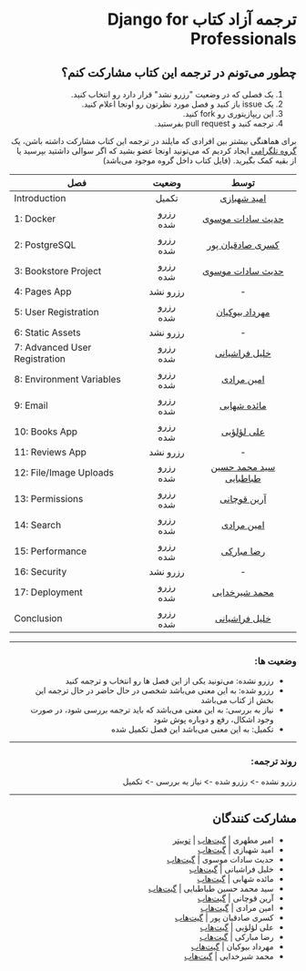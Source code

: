 <h1 dir="rtl"> ترجمه آزاد کتاب  Django for Professionals</h1>

<h2 dir="rtl">چطور می‌تونم در ترجمه این کتاب مشارکت کنم؟</h2>

<ol dir="rtl">
    <li>یک فصلی که در وضعیت "رزرو نشد" قرار دارد رو انتخاب کنید.</li>
    <li>یک issue باز کنید و فصل مورد نظرتون رو اونجا اعلام کنید.</li>
    <li>این ریپازیتوری رو fork کنید.</li>
    <li>ترجمه کنید و pull request بفرستید.</li>
</ol>


<p dir="rtl">
برای هماهنگی بیشتر بین افرادی که مایلند در ترجمه این کتاب مشارکت داشته باشن، یک <a href="https://t.me/dfp_farsi">گروه تلگرامی</a> ایجاد کردیم که می‌تونید اونجا عضو بشید که اگر سوالی داشتید بپرسید یا از بقیه کمک بگیرید. (فایل کتاب داخل گروه موجود می‌باشد)
</p>

| فصل                           |   وضعیت  | توسط |
|-------------------------------|:--------:|:----:|
| Introduction                  | تکمیل |   <a href="https://github.com/themaximalist">امید شهبازی</a>  |
| 1: Docker                     | رزرو شده |   <a href="https://github.com/cemusavi">حدیث سادات موسوی</a>  |
| 2: PostgreSQL                 | رزرو شده |   <a href="https://github.com/Kasra1377">کسری صادقیان پور</a>  |
| 3: Bookstore Project          | رزرو شده |   <a href="https://github.com/cemusavi">حدیث سادات موسوی</a>  |
| 4: Pages App                  | رزرو نشد |   -  |
| 5: User Registration          | رزرو شده |   <a href="https://github.com/mehrdadbn9">مهرداد بیوکیان</a>  |
| 6: Static Assets              | رزرو نشد |   -  |
| 7: Advanced User Registration | رزرو شده |   <a href="https://github.com/khalil-farashiani">خلیل فراشیانی</a>  |
| 8: Environment Variables      | رزرو شده |   <a href="https://github.com/aminmoradim">امین مرادی</a>  |
| 9: Email                      | رزرو شده |   <a href="https://github.com/mashahabi15">مائده شهابی</a>  |
| 10: Books App                 | رزرو شده |   <a href="https://github.com/aliloloee">علی لؤلؤیی</a>  |
| 11: Reviews App               | رزرو نشد |   -  |
| 12: File/Image Uploads        | رزرو شده |   <a href="https://github.com/smhtbtb">سید محمد حسین طباطبایی</a>  |
| 13: Permissions               | رزرو شده |   <a href="https://github.com/arianghoochani">آرین قوچانی</a>  |
| 14: Search                    | رزرو شده |   <a href="https://github.com/aminmoradim">امین مرادی</a>  |
| 15: Performance               | رزرو شده |   <a href="https://github.com/MrRezoo">رضا مبارکی</a>  |
| 16: Security                  | رزرو نشد |   -  |
| 17: Deployment                | رزرو شده |   <a href="https://github.com/Mimshimzim">محمد شیرخدایی</a>  |
| Conclusion                    | رزرو شده |   <a href="https://github.com/khalil-farashiani">خلیل فراشیانی</a>  |

---

<h3 dir="rtl">
وضعیت ها:
</h3>

<ul dir="rtl">
    <li>رزرو نشده: می‌تونید یکی از این فصل ها رو انتخاب و ترجمه کنید</li>
    <li>رزرو شده: به این معنی می‌باشد شخصی در حال حاضر در حال ترجمه این بخش از کتاب می‌باشد</li>
    <li>نیاز به بررسی: به این معنی می‌باشد که باید ترجمه بررسی شود، در صورت وجود اشکال، رفع و دوباره پوش شود</li>
    <li>تکمیل: به این معنی می‌باشد این فصل تکمیل شده</li>
</ul>

---

<h3 dir="rtl">
روند ترجمه:
</h3>
<p dir="rtl">
رزرو نشده -> رزرو شده -> نیاز به بررسی -> تکمیل
</p>

---

<h2 dir="rtl">
مشارکت کنندگان
</h2>

<ul dir="rtl">
    <li>امیر مطهری | <a href="https://github.com/mthri">گیت‌هاب</a> | <a href="https://twitter.com/a_mthri">توییتر</a></li>
    <li>امید شهبازی | <a href="https://github.com/themaximalist">گیت‌هاب</a></li>
    <li>حدیث سادات موسوی | <a href="https://github.com/cemusavi">گیت‌هاب</a></li>
    <li>خلیل فراشیانی | <a href="https://github.com/khalil-farashiani">گیت‌هاب</a></li>
    <li>مائده شهابی | <a href="https://github.com/mashahabi15">گیت‌هاب</a></li>
    <li>سید محمد حسین طباطبایی | <a href="https://github.com/smhtbtb">گیت‌هاب</a></li>
    <li>آرین قوچانی | <a href="https://github.com/arianghoochani">گیت‌هاب</a></li>
    <li>امین مرادی | <a href="https://github.com/aminmoradim">گیت‌هاب</a></li>
    <li>کسری صادقیان پور | <a href="https://github.com/Kasra1377">گیت‌هاب</a></li>
    <li>علی لؤلؤیی | <a href="https://github.com/aliloloee">گیت‌هاب</a></li>
    <li>رضا مبارکی | <a href="https://github.com/MrRezoo" >گیت‌هاب</a></li>
    <li>مهرداد بیوکیان | <a href="https://github.com/mehrdadbn9">گیت‌هاب</a></li>
    <li>محمد شیرخدایی | <a href="https://github.com/Mimshimzim">گیت‌هاب</a></li>
</ul>

